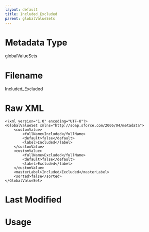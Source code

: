 ```yaml
---
layout: default
title: Included_Excluded
parent: globalValueSets
---
```

# Metadata Type
globalValueSets


# Filename 
Included_Excluded


# Raw XML
```
<?xml version="1.0" encoding="UTF-8"?>
<GlobalValueSet xmlns="http://soap.sforce.com/2006/04/metadata">
    <customValue>
        <fullName>Included</fullName>
        <default>false</default>
        <label>Included</label>
    </customValue>
    <customValue>
        <fullName>Excluded</fullName>
        <default>false</default>
        <label>Excluded</label>
    </customValue>
    <masterLabel>Included/Excluded</masterLabel>
    <sorted>false</sorted>
</GlobalValueSet>
```


# Last Modified


# Usage
